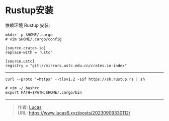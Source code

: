 # Rustup安装


依赖环境 Rustup 安装:

```shell
mkdir -p $HOME/.cargo
# vim $HOME/.cargo/config

[source.crates-io]
replace-with = 'ustc'

[source.ustc]
registry = "git://mirrors.ustc.edu.cn/crates.io-index"
```
---

```shell
curl --proto '=https' --tlsv1.2 -sSf https://sh.rustup.rs | sh

# vim ~/.bashrc
export PATH=$PATH:$HOME/.cargo/bin
```


---

> 作者: [Lucas](https://lucas5.xyz)  
> URL: https://www.lucas6.xyz/posts/20230909330112/  

